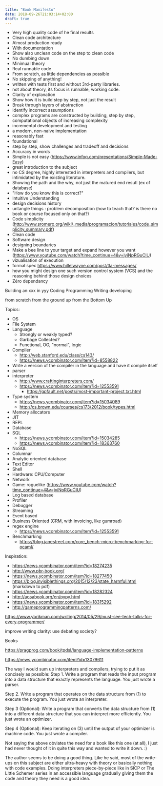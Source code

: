 ```yaml
---
title: "Book Manifesto"
date: 2018-09-26T21:03:14+02:00
draft: true
---
```


- Very high quality code of he final results
- Clean code architecture
- Almost production ready
- With documentation
- Show also unclean code on the step to clean code
- No dumbing down
- Minimual theory
- Real runnable code
- From scratch, as little dependencies as possible
- No skipping of anything!
- written with tests first and without 3rd-party libraries.
- not about theory, its focus is runnable, working code.
- Clarity of explanation
- Show how it is build step by step, not just the result
- Break through layers of abstraction
- Identify incorrect assumptions
- complex programs are constructed by building, step by step, computational objects of increasing complexity
- incremental development and testing
- a modern, non-naive implementation
- reasonably fast
- foundational
- step by step, show challenges and tradeoff and decisions
- Accuracy in words
- Simple is not easy (https://www.infoq.com/presentations/Simple-Made-Easy)
- great introduction to the subject
- no CS degree, highly interested in interpreters and compilers, but intimidated by the existing literature.
- Showing the path and the why, not just the matured end resutl (ex of database)
- "How do you know this is correct?"
- Intuitive Understanding
- design decisions history
- untangle things : problem decomposition (how to teach that? is there no book or course focused only on that?)
- Code simplicity (http://www.sromero.org/wiki/_media/programacion/tutoriales/code_simplicity_summary.pdf)
- Clean code
- Software design
- designing boundaries
- Make a bee line to your target and expand however you want (https://www.youtube.com/watch?time_continue=4&v=jviNpRGuCIU)
- vizualisation of execution
- formal spec https://www.hillelwayne.com/post/tla-messages/
- how you might design one such version control system (VCS) and the reasoning behind those design choices
- Zéro dependancy

Building an xxx in yyy
Coding
Programming
Writing
developing

from scratch
from the ground up
from the Bottom Up

Topics:

- OS
- File System
- Language
  - Strongly or weakly typed?
  - Garbage Collected?
  - Functional, OO, "normal", logic
- Compiler
  - http://web.stanford.edu/class/cs143/
  - https://news.ycombinator.com/item?id=8558822
- Write a version of the compiler in the language and have it compile itself
- parser
- interpreter
  - http://www.craftinginterpreters.com/
  - https://news.ycombinator.com/item?id=12553591
    - https://gpfault.net/posts/most-important-project.txt.html
- Type system
  - https://news.ycombinator.com/item?id=15034089
  - http://cs.brown.edu/courses/cs173/2012/book/types.html
- Memory allocators
- JIT
- REPL
- Database
- SQL
  - https://news.ycombinator.com/item?id=15034285
  - https://news.ycombinator.com/item?id=18363760
- NoSQL
- Columnar
- Analytic oriented database
- Text Editor
- Shell
- Hardware: CPU/Computer
- Network
- Game: roguelike (https://www.youtube.com/watch?time_continue=4&v=jviNpRGuCIU)
- Log based database
- Profiler
- Debugger
- Streaming
- Event based
- Business Oriented (CRM, with invoicing, like gumroad)
- regex engine
  - https://news.ycombinator.com/item?id=12553591
- Benchmarking
  - https://blog.janestreet.com/core_bench-micro-benchmarking-for-ocaml/

Inspiration:

- https://news.ycombinator.com/item?id=18274235
- http://www.pbr-book.org/
- https://news.ycombinator.com/item?id=18277450
- https://blog.invisiblethings.org/2015/12/23/state_harmful.html (markdown to pdf)
- https://news.ycombinator.com/item?id=18282324
- http://aosabook.org/en/pypy.html
- https://news.ycombinator.com/item?id=18315292
- http://gameprogrammingpatterns.com/

https://www.ybrikman.com/writing/2014/05/29/must-see-tech-talks-for-every-programmer/

improve writing clarity: use debating society?

Books

https://pragprog.com/book/tpdsl/language-implementation-patterns

https://news.ycombinator.com/item?id=13079611

The way I would sum up interpreters and compilers, trying to put it as concisely as possible:
Step 1. Write a program that reads the input program into a data structure that exactly represents the language. You just wrote a parser.

Step 2. Write a program that operates on the data structure from (1) to execute the program. You just wrote an interpreter.

Step 3 (Optional): Write a program that converts the data structure from (1) into a different data structure that you can interpret more efficiently. You just wrote an optimizer.

Step 4 (Optional): Keep iterating on (3) until the output of your optimizer is machine code. You just wrote a compiler.

Not saying the above obviates the need for a book like this one (at all), I just had never thought of it in quite this way and wanted to write it down. :)

The author seems to be doing a good thing. Like he said, most of the write-ups on this subject are either ultra-heavy with theory or basically nothing with code examples. Doing interpreters piece-by-piece like in SICP or The Little Schemer series in an accessible language gradually giving them the code and theory they need is a good idea.
